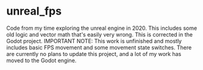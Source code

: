 # unreal_fps
Code from my time exploring the unreal engine in 2020. This includes some old logic and vector math that's easily very wrong. This is corrected in the Godot project.
IMPORTANT NOTE: This work is unfinished and mostly includes basic FPS movement and some movement state switches.
There are currently no plans to update this project, and a lot of my work has moved to the Godot engine.
